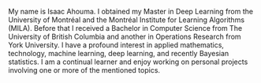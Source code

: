  My name is Isaac Ahouma. I obtained my Master in Deep Learning from the University of Montréal and the Montréal Institute for Learning Algorithms (MILA). Before that I received a Bachelor in Computer Science from The University of British Columbia and another in Operations Research from York University. I have a profound interest in applied mathematics, technology, machine learning, deep learning, and recently Bayesian statistics. I am a continual learner and enjoy working on personal projects involving one or more of the mentioned topics.
